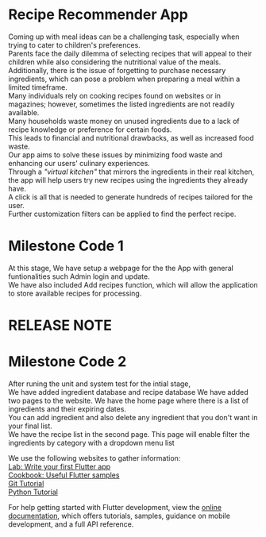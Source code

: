 # Recipe Recommender App
Coming up with meal ideas can be a challenging task, especially when trying to cater to children's preferences.<br>
Parents face the daily dilemma of selecting recipes that will appeal to their children while also considering the nutritional value of the meals.<br>
Additionally, there is the issue of forgetting to purchase necessary ingredients, which can pose a problem when preparing a meal within a limited timeframe.<br>
Many individuals rely on cooking recipes found on websites or in magazines; however, sometimes the listed ingredients are not readily available. <br>
Many households waste money on unused ingredients due to a lack of recipe knowledge or preference for certain foods. <br>
This leads to financial and nutritional drawbacks, as well as increased food waste. <br>
Our app aims to solve these issues by minimizing food waste and enhancing our users' culinary experiences. <br>
Through a *"virtual kitchen"* that mirrors the ingredients in their real kitchen, the app will help users try new recipes using the ingredients they already have.<br>
A click is all that is needed to generate hundreds of recipes tailored for the user.<br>
Further customization filters can be applied to find the perfect recipe. 

# **Milestone Code 1** <br>
At this stage, We have setup a webpage for the the App with general funtionalities such Admin login and update.<br>
We have also included Add recipes function, which will allow the application to store available recipes for processing.<br> 

# **RELEASE NOTE** <br>
# **Milestone Code 2** <br>
After runing the unit and system test for the intial stage,<br>
We have added ingredient database and recipe database
We have added two pages to the website. We have the home page where there is a list of ingredients and their expiring dates.<br> 
You can add ingredient and also delete any ingredient that you don't want in your final list.<br>
We have the recipe list in the second page. This page will enable filter the ingredients by category with a dropdown menu list<br> 

We use the following websites to gather information:<br>
 [Lab: Write your first Flutter app](https://docs.flutter.dev/get-started/codelab)<br>
 [Cookbook: Useful Flutter samples](https://docs.flutter.dev/cookbook)<br>
[Git Tutorial](https://www.githubtutorial.com)<br>
[Python Tutorial](https://www.pythontutorial.com)<br>


For help getting started with Flutter development, view the
[online documentation](https://docs.flutter.dev/), which offers tutorials,
samples, guidance on mobile development, and a full API reference.
